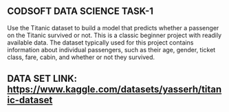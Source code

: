 ## CODSOFT DATA SCIENCE TASK-1
Use the Titanic dataset to build a model that predicts whether a
passenger on the Titanic survived or not. This is a classic beginner
project with readily available data.
The dataset typically used for this project contains information
about individual passengers, such as their age, gender, ticket
class, fare, cabin, and whether or not they survived.

## DATA SET LINK: https://www.kaggle.com/datasets/yasserh/titanic-dataset
